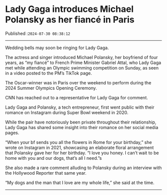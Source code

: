# Lady Gaga introduces Michael Polansky as her fiancé in Paris

Published :`2024-07-30 08:38:12`

---

Wedding bells may soon be ringing for Lady Gaga.

The actress and singer introduced Michael Polansky, her boyfriend of four years, as “my fiancé” to French Prime Minister Gabriel Attal, who Lady Gaga met while attending an Olympic swimming competition on Sunday, as seen in a video posted to the PM’s TikTok page.

The Oscar-winner was in Paris over the weekend to perform during the 2024 Summer Olympics Opening Ceremony.

CNN has reached out to a representative for Lady Gaga for comment.

Lady Gaga and Polansky, a tech entrepreneur, first went public with their romance on Instagram during Super Bowl weekend in 2020.

While the pair have notoriously been private throughout their relationship, Lady Gaga has shared some insight into their romance on her social media pages.

“When your bf sends you all the flowers in Rome for your birthday,” she wrote on Instagram in 2021, showcasing an elaborate floral arrangement that Polansky gave her for her birthday. “I love you honey. I can’t wait to be home with you and our dogs, that’s all I need.”s

She also made a rare comment alluding to Polansky during an interview with the Hollywood Reporter that same year.

“My dogs and the man that I love are my whole life,” she said at the time.

---


